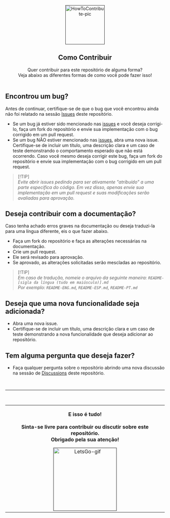 <div align="center">
  <a href="">
    <img src="https://github.com/juletopi/Front-End_Learning_Journey/assets/76459155/4a338377-4c4d-432a-88ab-c7624c0e3c03" alt="HowToContribute-pic" width="124px" title="Veja como contribuir para este repositório!">
  </a>
  <h2 align="center">Como Contribuir</h2>
</div>

<div align="center">
  
  Quer contribuir para este repositório de alguma forma? <br>
  Veja abaixo as diferentes formas de como você pode fazer isso! <br><br>
  
</div>

## Encontrou um bug?

Antes de continuar, certifique-se de que o bug que você encontrou ainda não foi relatado na sessão <a href="https://github.com/juletopi/Projeto_Pagina_Cyberpunk-Edgerunners/issues">Issues</a> deste repositório.

- Se um bug já estiver sido mencionado nas <a href="https://github.com/juletopi/Pagina_Calculadora_de_Soma_Simples/issues">issues</a> e você deseja corrigi-lo, faça um fork do repositório e envie sua implementação com o bug corrigido em um pull request.
- Se um bug NÃO estiver mencionado nas <a href="https://github.com/juletopi/Pagina_Calculadora_de_Soma_Simples/issues">issues</a>, abra uma nova issue. Certifique-se de incluir um título, uma descrição clara e um caso de teste demonstrando o comportamento esperado que não está ocorrendo. Caso você mesmo deseja corrigir este bug, faça um fork do repositório e envie sua implementação com o bug corrigido em um pull request.
> [!TIP]\
> *Evite abrir issues pedindo para ser ativamente "atribuído" a uma parte específica do código. Em vez disso, apenas envie sua implementação em um pull request e suas modificações serão avaliadas para aprovação.*

## Deseja contribuir com a documentação?

Caso tenha achado erros graves na documentação ou deseja traduzi-la para uma língua diferente, eis o que fazer abaixo.

- Faça um fork do repositório e faça as alterações necessárias na documentação.
- Crie um pull request.
- Ele será revisado para aprovação.
- Se aprovado, as alterações solicitadas serão mescladas ao repositório.
> [!TIP]\
> *Em caso de tradução, nomeie o arquivo da seguinte maneira: `README-[sigla da língua (tudo em maiúsculo)].md`* <br>
> *Por exemplo: `README-ENG.md`, `README-ESP.md`, `README-PT.md`*

## Deseja que uma nova funcionalidade seja adicionada?

- Abra uma nova issue.
- Certifique-se de incluir um título, uma descrição clara e um caso de teste demonstrando a nova funcionalidade que deseja adicionar ao repositório.

## Tem alguma pergunta que deseja fazer?

- Faça qualquer pergunta sobre o repositório abrindo uma nova discussão na sessão de <a href="https://github.com/juletopi/Pagina_Calculadora_de_Soma_Simples/discussions">Discussions</a> deste repositório.

<br>

---

<br>

<table align="center">
  <tr>
    <td>
      <p><strong><div align="center">E isso é tudo! <br><br>
        Sinta-se livre para contribuir ou discutir sobre este repositório. <br>
        Obrigado pela sua atenção!</strong></p>
      </div>
      <p><div align="center">
        <a href="">
          <img src="https://media.giphy.com/media/v1.Y2lkPTc5MGI3NjExeW95Y2JqdXY5emlwanZ0ajlxYjdsZW9zMXNlYWt1bXRyNWtzcWY3cSZlcD12MV9pbnRlcm5hbF9naWZfYnlfaWQmY3Q9cw/FJxz3zSthG5vQxG1ZY/giphy.gif" alt="LetsGo-gif" width="200px" title="Tchau tchau!">
        </a>
      </div>
    </td>
  </tr>
</table>
